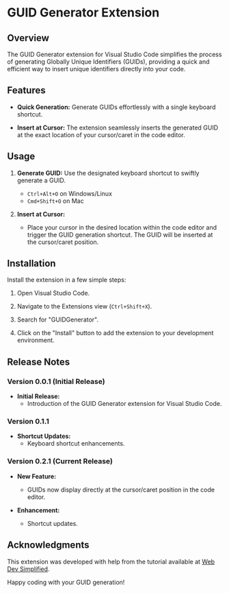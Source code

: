 # GUID Generator Extension

## Overview

The GUID Generator extension for Visual Studio Code simplifies the process of generating Globally Unique Identifiers (GUIDs), providing a quick and efficient way to insert unique identifiers directly into your code.

## Features

- **Quick Generation:** Generate GUIDs effortlessly with a single keyboard shortcut.
  
- **Insert at Cursor:** The extension seamlessly inserts the generated GUID at the exact location of your cursor/caret in the code editor.
  
## Usage

1. **Generate GUID:** Use the designated keyboard shortcut to swiftly generate a GUID.
    - `Ctrl+Alt+O` on Windows/Linux
    - `Cmd+Shift+O` on Mac

2. **Insert at Cursor:**
    - Place your cursor in the desired location within the code editor and trigger the GUID generation shortcut. The GUID will be inserted at the cursor/caret position.

## Installation

Install the extension in a few simple steps:

1. Open Visual Studio Code.

2. Navigate to the Extensions view (`Ctrl+Shift+X`).

3. Search for "GUIDGenerator".

4. Click on the "Install" button to add the extension to your development environment.

## Release Notes

### Version 0.0.1 (Initial Release)

- **Initial Release:**
  - Introduction of the GUID Generator extension for Visual Studio Code.

### Version 0.1.1

- **Shortcut Updates:**
  - Keyboard shortcut enhancements.

### Version 0.2.1 (Current Release)

- **New Feature:**
  - GUIDs now display directly at the cursor/caret position in the code editor.

- **Enhancement:**
  - Shortcut updates.

## Acknowledgments

This extension was developed with help from the tutorial available at [Web Dev Simplified](https://www.youtube.com/watch?v=q5V4T3o3CXE).

Happy coding with your GUID generation!